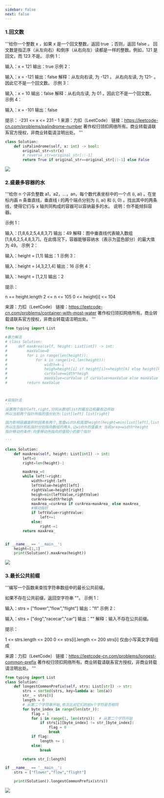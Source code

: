 ```yaml
---
sidebar: false
next: false
---
```

<BlogInfo/>






### 1.回文数
'''给你一个整数 x ，如果 x 是一个回文整数，返回 true ；否则，返回 false 。
回文数是指正序（从左向右）和倒序（从右向左）读都是一样的整数。例如，121 是回文，而 123 不是。
示例 1：

输入：x = 121
输出：true
示例 2：

输入：x = -121
输出：false
解释：从左向右读, 为 -121 。 从右向左读, 为 121- 。因此它不是一个回文数。
示例 3：

输入：x = 10
输出：false
解释：从右向左读, 为 01 。因此它不是一个回文数。
示例 4：

输入：x = -101
输出：false

提示：
-231 <= x <= 231 - 1
来源：力扣（LeetCode）
链接：https://leetcode-cn.com/problems/palindrome-number
著作权归领扣网络所有。商业转载请联系官方授权，非商业转载请注明出处。
'''
```python
class Solution:
    def isPalindrome(self, x: int) -> bool:
        original_str=str(x)
        # reverse_str=original_str[::-1]
        return True if original_str==original_str[::-1] else False

```    
![](https://img-blog.csdnimg.cn/bb1218b325f9460ea66cfe36e9ab1b99.png?x-oss-process=image/watermark,type_ZHJvaWRzYW5zZmFsbGJhY2s,shadow_50,text_Q1NETiBAbGl0dGxl5Lqu772e,size_20,color_FFFFFF,t_70,g_se,x_16)


### 2.盛最多容器的水
'''给你 n 个非负整数 a1，a2，...，an，每个数代表坐标中的一个点 (i, ai) 。在坐标内画 n 条垂直线，垂直线 i 的两个端点分别为 (i, ai) 和 (i, 0) 。找出其中的两条线，使得它们与 x 轴共同构成的容器可以容纳最多的水。
说明：你不能倾斜容器。

示例 1：

输入：[1,8,6,2,5,4,8,3,7]
输出：49
解释：图中垂直线代表输入数组 [1,8,6,2,5,4,8,3,7]。在此情况下，容器能够容纳水（表示为蓝色部分）的最大值为 49。
示例 2：

输入：height = [1,1]
输出：1
示例 3：

输入：height = [4,3,2,1,4]
输出：16
示例 4：

输入：height = [1,2,1]
输出：2
 
提示：

n == height.length
2 <= n <= 105
0 <= height[i] <= 104

来源：力扣（LeetCode）
链接：https://leetcode-cn.com/problems/container-with-most-water
著作权归领扣网络所有。商业转载请联系官方授权，非商业转载请注明出处。
'''
```python
from typing import List

#暴力解法
# class Solution:
#     def maxArea(self, height: List[int]) -> int:
#         maxValue=0
#         for i in range(len(height)):
#             for k in range(i+1,len(height)):
#                 width=k-i
#                 heigh=height[i] if height[i]<=height[k] else height[k]
#                 curValue=width*heigh
#                 maxValue=curValue if curValue>maxValue else maxValue
#         return maxValue



#双指针法
'''
设置两个指针left,right,分别从数组list的最左边和最右边开始
所以当前两个指针所指的值分别为:list[left] list[right]

因为影响容器面积的因素有两个,宽度width和高度height(height=min(list[left],list[right]))
所以左指针和右指针分别指向数组的两头,让width的值最大 当前area=width*height
指针移动的条件:向里移动所指向的值较小的那个指针

'''

class Solution:
    def maxArea(self, height: List[int]) -> int:
        left=0
        right=len(height)-1

        maxArea_=0
        while left!=right:
            width=right-left
            leftValue=height[left]
            rightValue=height[right]
            heigh=min(leftValue,rightValue)
            curArea=width*heigh
            maxArea_=curArea if curArea>maxArea_ else maxArea_
            #移动指针
            if leftValue<rightValue:
                left+=1
            else:
                right-=1
        return maxArea_


if __name__ == '__main__':
    height=[1,1]
    print(Solution().maxArea(height))
```
![](https://img-blog.csdnimg.cn/0afbf4a5c6a94eccb9e555447ad1a2f2.png?x-oss-process=image/watermark,type_ZHJvaWRzYW5zZmFsbGJhY2s,shadow_50,text_Q1NETiBAbGl0dGxl5Lqu772e,size_20,color_FFFFFF,t_70,g_se,x_16)

### 3.最长公共前缀
'''编写一个函数来查找字符串数组中的最长公共前缀。

如果不存在公共前缀，返回空字符串 ""。
示例 1：

输入：strs = ["flower","flow","flight"]
输出："fl"
示例 2：

输入：strs = ["dog","racecar","car"]
输出：""
解释：输入不存在公共前缀。
 

提示：

1 <= strs.length <= 200
0 <= strs[i].length <= 200
strs[i] 仅由小写英文字母组成

来源：力扣（LeetCode）
链接：https://leetcode-cn.com/problems/longest-common-prefix
著作权归领扣网络所有。商业转载请联系官方授权，非商业转载请注明出处。
'''
```python
from typing import List
class Solution:
    def longestCommonPrefix(self, strs: List[str]) -> str:
        strs = sorted(strs, key=lambda a: len(a))
        str_ = strs[0]
        length = 0
        # 从第二个字符串开始,依次比对它们的前n个字符是否相同
        for byte_index in range(len(str_)):
            flag = 1
            for i in range(1, len(strs)):  # 从第二个字符开始
                if strs[i][byte_index] != str_[byte_index]:
                    flag = 0
                    break
            if flag:
                length += 1
            else:
                break

        return str_[:length]

if __name__ == '__main__':
    strs = ["flower","flow","flight"]

    print(Solution().longestCommonPrefix(strs))
```
![](https://img-blog.csdnimg.cn/0f2ce23928e54007b2d79d1c518fa08b.png?x-oss-process=image/watermark,type_ZHJvaWRzYW5zZmFsbGJhY2s,shadow_50,text_Q1NETiBAbGl0dGxl5Lqu772e,size_20,color_FFFFFF,t_70,g_se,x_16)






<ActionBox />
        
<style>#top-box {margin-top:0.5rem!important;}</style>